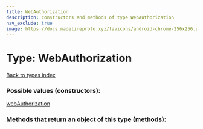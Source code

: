 ```yaml
---
title: WebAuthorization
description: constructors and methods of type WebAuthorization
nav_exclude: true
image: https://docs.madelineproto.xyz/favicons/android-chrome-256x256.png
---
```

# Type: WebAuthorization
[Back to types index](index.html)



### Possible values (constructors):

[webAuthorization](/API_docs/constructors/webAuthorization.html)  



### Methods that return an object of this type (methods):



